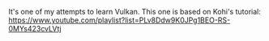 It's one of my attempts to learn Vulkan. This one is based on Kohi's tutorial: https://www.youtube.com/playlist?list=PLv8Ddw9K0JPg1BEO-RS-0MYs423cvLVtj
